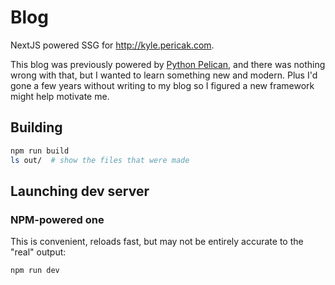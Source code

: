# Blog

NextJS powered SSG for http://kyle.pericak.com.

This blog was previously powered by [Python Pelican](https://getpelican.com/), and there was
nothing wrong with that, but I wanted to learn something new and modern. Plus I'd gone a few years without
writing to my blog so I figured a new framework might help motivate me.

## Building

```bash
npm run build
ls out/  # show the files that were made
```

## Launching dev server

### NPM-powered one
This is convenient, reloads fast, but may not be entirely accurate to the "real" output:
```bash
npm run dev
```
